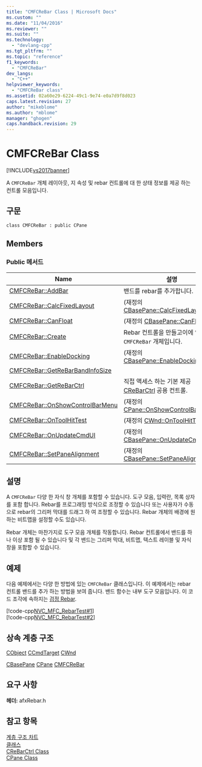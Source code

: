 ```yaml
---
title: "CMFCReBar Class | Microsoft Docs"
ms.custom: ""
ms.date: "11/04/2016"
ms.reviewer: ""
ms.suite: ""
ms.technology: 
  - "devlang-cpp"
ms.tgt_pltfrm: ""
ms.topic: "reference"
f1_keywords: 
  - "CMFCReBar"
dev_langs: 
  - "C++"
helpviewer_keywords: 
  - "CMFCReBar class"
ms.assetid: 02a60e29-6224-49c1-9e74-e0a7d9f8d023
caps.latest.revision: 27
author: "mikeblome"
ms.author: "mblome"
manager: "ghogen"
caps.handback.revision: 29
---
```

# CMFCReBar Class
[!INCLUDE[vs2017banner](../../assembler/inline/includes/vs2017banner.md)]

A `CMFCReBar` 개체 레이아웃, 지 속성 및 rebar 컨트롤에 대 한 상태 정보를 제공 하는 컨트롤 모음입니다.  
  
## 구문  
  
```  
class CMFCReBar : public CPane  
```  
  
## Members  
  
### Public 메서드  
  
|Name|설명|  
|----------|--------|  
|[CMFCReBar::AddBar](../Topic/CMFCReBar::AddBar.md)|밴드를 rebar를 추가합니다.|  
|[CMFCReBar::CalcFixedLayout](../Topic/CMFCReBar::CalcFixedLayout.md)|\(재정의 [CBasePane::CalcFixedLayout](../Topic/CBasePane::CalcFixedLayout.md).\)|  
|[CMFCReBar::CanFloat](../Topic/CMFCReBar::CanFloat.md)|\(재정의 [CBasePane::CanFloat](../Topic/CBasePane::CanFloat.md).\)|  
|[CMFCReBar::Create](../Topic/CMFCReBar::Create.md)|Rebar 컨트롤을 만들고이에 연결 된 `CMFCReBar` 개체입니다.|  
|[CMFCReBar::EnableDocking](../Topic/CMFCReBar::EnableDocking.md)|\(재정의 [CBasePane::EnableDocking](../Topic/CBasePane::EnableDocking.md).\)|  
|[CMFCReBar::GetReBarBandInfoSize](../Topic/CMFCReBar::GetReBarBandInfoSize.md)||  
|[CMFCReBar::GetReBarCtrl](../Topic/CMFCReBar::GetReBarCtrl.md)|직접 액세스 하는 기본 제공  [CReBarCtrl](../../mfc/reference/crebarctrl-class.md) 공용 컨트롤.|  
|[CMFCReBar::OnShowControlBarMenu](../Topic/CMFCReBar::OnShowControlBarMenu.md)|\(재정의 [CPane::OnShowControlBarMenu](../Topic/CPane::OnShowControlBarMenu.md).\)|  
|[CMFCReBar::OnToolHitTest](../Topic/CMFCReBar::OnToolHitTest.md)|\(재정의 [CWnd::OnToolHitTest](../Topic/CWnd::OnToolHitTest.md).\)|  
|[CMFCReBar::OnUpdateCmdUI](../Topic/CMFCReBar::OnUpdateCmdUI.md)|\(재정의 [CBasePane::OnUpdateCmdUI](http://msdn.microsoft.com/ko-kr/e139f06a-9793-4ee2-bc3d-517389368c77).\)|  
|[CMFCReBar::SetPaneAlignment](../Topic/CMFCReBar::SetPaneAlignment.md)|\(재정의 [CBasePane::SetPaneAlignment](../Topic/CBasePane::SetPaneAlignment.md).\)|  
  
## 설명  
 A `CMFCReBar` 다양 한 자식 창 개체를 포함할 수 있습니다.  도구 모음, 입력란, 목록 상자를 포함 합니다.  Rebar를 프로그래밍 방식으로 조정할 수 있습니다 또는 사용자가 수동으로 rebar의 그리퍼 막대를 드래그 하 여 조정할 수 있습니다.  Rebar 개체의 배경에 원하는 비트맵을 설정할 수도 있습니다.  
  
 Rebar 개체는 마찬가지로 도구 모음 개체를 작동합니다.  Rebar 컨트롤에서 밴드를 하나 이상 포함 될 수 있습니다 및 각 밴드는 그리퍼 막대, 비트맵, 텍스트 레이블 및 자식 창을 포함할 수 있습니다.  
  
## 예제  
 다음 예제에서는 다양 한 방법에 있는 `CMFCReBar` 클래스입니다.  이 예제에서는 rebar 컨트롤 밴드를 추가 하는 방법을 보여 줍니다.  밴드 함수는 내부 도구 모음입니다.  이 코드 조각에 속하지는  [검정 Rebar](../../top/visual-cpp-samples.md).  
  
 [!code-cpp[NVC_MFC_RebarTest#1](../../mfc/reference/codesnippet/CPP/cmfcrebar-class_1.h)]  
[!code-cpp[NVC_MFC_RebarTest#2](../../mfc/reference/codesnippet/CPP/cmfcrebar-class_2.cpp)]  
  
## 상속 계층 구조  
 [CObject](../../mfc/reference/cobject-class.md) [CCmdTarget](../../mfc/reference/ccmdtarget-class.md) [CWnd](../../mfc/reference/cwnd-class.md)  
  
 [CBasePane](../../mfc/reference/cbasepane-class.md) [CPane](../../mfc/reference/cpane-class.md) [CMFCReBar](../../mfc/reference/cmfcrebar-class.md)  
  
## 요구 사항  
 **헤더:** afxRebar.h  
  
## 참고 항목  
 [계층 구조 차트](../../mfc/hierarchy-chart.md)   
 [클래스](../../mfc/reference/mfc-classes.md)   
 [CReBarCtrl Class](../../mfc/reference/crebarctrl-class.md)   
 [CPane Class](../../mfc/reference/cpane-class.md)